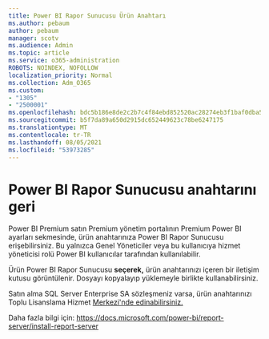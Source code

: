 ```yaml
---
title: Power BI Rapor Sunucusu Ürün Anahtarı
ms.author: pebaum
author: pebaum
manager: scotv
ms.audience: Admin
ms.topic: article
ms.service: o365-administration
ROBOTS: NOINDEX, NOFOLLOW
localization_priority: Normal
ms.collection: Adm_O365
ms.custom:
- "1305"
- "2500001"
ms.openlocfilehash: bdc5b186e8de2c2b7c4f84ebd852520ac28274eb3f1baf0dba568cdb6d10e579
ms.sourcegitcommit: b5f7da89a650d2915dc652449623c78be6247175
ms.translationtype: MT
ms.contentlocale: tr-TR
ms.lasthandoff: 08/05/2021
ms.locfileid: "53973285"
---
```

# <a name="power-bi-report-server-product-key"></a>Power BI Rapor Sunucusu anahtarını geri

Power BI Premium satın Premium yönetim portalının Premium  Power BI ayarları sekmesinde, ürün anahtarınıza Power BI Rapor Sunucusu erişebilirsiniz. Bu yalnızca Genel Yöneticiler veya bu kullanıcıya hizmet yöneticisi rolü Power BI kullanıcılar tarafından kullanılabilir.

Ürün Power BI Rapor Sunucusu **seçerek,** ürün anahtarınızı içeren bir iletişim kutusu görüntülenir. Dosyayı kopyalayıp yüklemeyle birlikte kullanabilirsiniz.

Satın alma SQL Server Enterprise SA sözleşmeniz varsa, ürün anahtarınızı Toplu Lisanslama Hizmet [Merkezi'nde edinabilirsiniz.](https://www.microsoft.com/Licensing/servicecenter/)

Daha fazla bilgi için: https://docs.microsoft.com/power-bi/report-server/install-report-server

